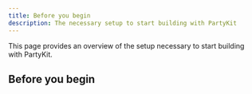 ```yaml
---
title: Before you begin
description: The necessary setup to start building with PartyKit
---
```


This page provides an overview of the setup necessary to start building with PartyKit.

## Before you begin

<!-- what to install -->
<!-- what Node v -->
<!-- how to create a repository -->

## 